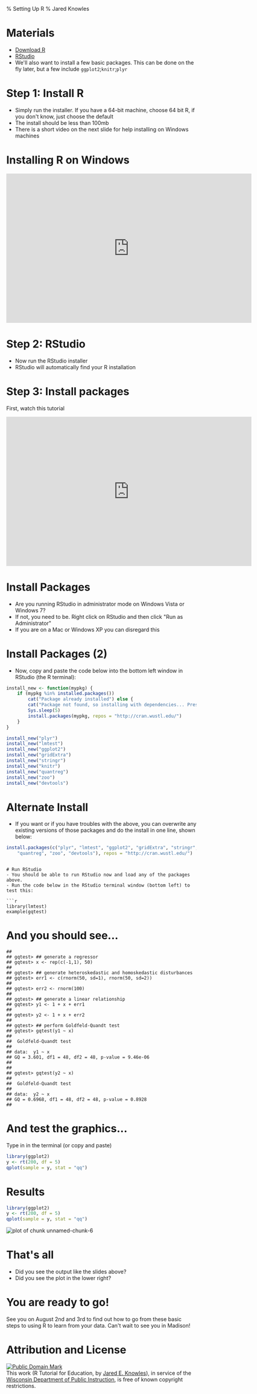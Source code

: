 % Setting Up R
% Jared Knowles

# Materials
- [Download R](http://cran.r-project.org/)
- [RStudio](http://www.rstudio.org/) 
- We'll also want to install a few basic packages. This can be done on the fly later, but a few include `ggplot2`;`knitr`;`plyr`

# Step 1: Install R
- Simply run the installer. If you have a 64-bit machine, choose 64 bit R, if you don't know, just choose the default
- The install should be less than 100mb
- There is a short video on the next slide for help installing on Windows machines


# Installing R on Windows
<p align='center'><iframe src="http://www.screenr.com/embed/kzT8" width="650" height="396" frameborder="0"></iframe></p>


# Step 2: RStudio
- Now run the RStudio installer
- RStudio will automatically find your R installation

# Step 3: Install packages
First, watch this tutorial<br>

<iframe src="http://www.screenr.com/embed/Fps8" width="650" height="396" frameborder="0"></iframe>

# Install Packages
- Are you running RStudio in administrator mode on Windows Vista or Windows 7?
- If not, you need to be. Right click on RStudio and then click "Run as Administrator"
- If you are on a Mac or Windows XP you can disregard this

# Install Packages (2)
- Now, copy and paste the code below into the bottom left window in RStudio (the R terminal):

```r
install_new <- function(mypkg) {
    if (mypkg %in% installed.packages()) 
        cat("Package already installed") else {
        cat("Package not found, so installing with dependencies... Press CTRL C to abort.")
        Sys.sleep(5)
        install.packages(mypkg, repos = "http://cran.wustl.edu/")
    }
}

install_new("plyr")
install_new("lmtest")
install_new("ggplot2")
install_new("gridExtra")
install_new("stringr")
install_new("knitr")
install_new("quantreg")
install_new("zoo")
install_new("devtools")
```


# Alternate Install
- If you want or if you have troubles with the above, you can overwrite any existing versions of those packages and do the install in one line, shown below:


```r
install.packages(c("plyr", "lmtest", "ggplot2", "gridExtra", "stringr", "knitr", 
    "quantreg", "zoo", "devtools"), repos = "http://cran.wustl.edu/")
```

```

# Run RStudio
- You should be able to run RStudio now and load any of the packages above.
- Run the code below in the RStudio terminal window (bottom left) to test this:

```r
library(lmtest)
example(gqtest)
```


# And you should see...

```
## 
## gqtest> ## generate a regressor
## gqtest> x <- rep(c(-1,1), 50)
## 
## gqtest> ## generate heteroskedastic and homoskedastic disturbances
## gqtest> err1 <- c(rnorm(50, sd=1), rnorm(50, sd=2))
## 
## gqtest> err2 <- rnorm(100)
## 
## gqtest> ## generate a linear relationship
## gqtest> y1 <- 1 + x + err1
## 
## gqtest> y2 <- 1 + x + err2
## 
## gqtest> ## perform Goldfeld-Quandt test
## gqtest> gqtest(y1 ~ x)
## 
## 	Goldfeld-Quandt test
## 
## data:  y1 ~ x 
## GQ = 3.601, df1 = 48, df2 = 48, p-value = 9.46e-06
## 
## 
## gqtest> gqtest(y2 ~ x)
## 
## 	Goldfeld-Quandt test
## 
## data:  y2 ~ x 
## GQ = 0.6968, df1 = 48, df2 = 48, p-value = 0.8928
## 
```


# And test the graphics...
Type in in the terminal (or copy and paste)

```r
library(ggplot2)
y <- rt(200, df = 5)
qplot(sample = y, stat = "qq")
```


# Results

```r
library(ggplot2)
y <- rt(200, df = 5)
qplot(sample = y, stat = "qq")
```

![plot of chunk unnamed-chunk-6](figure/unnamed-chunk-6.png) 


# That's all
- Did you see the output like the slides above?
- Did you see the plot in the lower right? 

# You are ready to go!
See you on August 2nd and 3rd to find out how to go from these basic steps to using R to learn from your data. Can't wait to see you in Madison!

# Attribution and License
<p xmlns:dct="http://purl.org/dc/terms/">
<a rel="license" href="http://creativecommons.org/publicdomain/mark/1.0/">
<img src="http://i.creativecommons.org/p/mark/1.0/88x31.png"
     style="border-style: none;" alt="Public Domain Mark" />
</a>
<br />
This work (<span property="dct:title">R Tutorial for Education</span>, by <a href="www.jaredknowles.com" rel="dct:creator"><span property="dct:title">Jared E. Knowles</span></a>), in service of the <a href="http://www.dpi.wi.gov" rel="dct:publisher"><span property="dct:title">Wisconsin Department of Public Instruction</span></a>, is free of known copyright restrictions.
</p>
